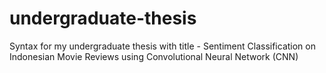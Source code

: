 # undergraduate-thesis
Syntax for my undergraduate thesis with title - Sentiment Classification on Indonesian Movie Reviews using Convolutional Neural Network (CNN)
